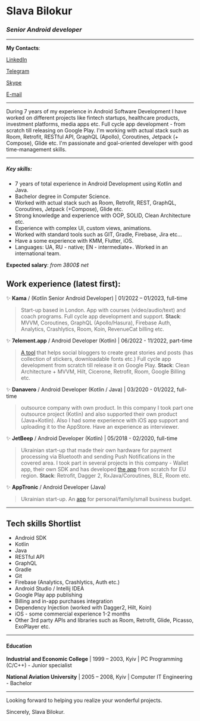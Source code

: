 # Slava Bilokur
### _Senior Android developer_
---
**My Contacts**:

[LinkedIn](https://www.linkedin.com/in/slaventij/)

[Telegram](https://t.me/svsquirk)

[Skype](https://join.skype.com/invite/mcH4D4YW5p8a)

[E-mail](mailto:svsquirk@gmail.com)

---

During 7 years of my experience in Android Software Development I have worked on different projects like fintech startups, healthcare products, investment platforms, media apps etc. Full cycle app development - from scratch till releasing on Google Play.
I'm working with actual stack such as Room, Retrofit, RESTful API, GraphQL (Apollo), Coroutines, Jetpack (+ Compose), Glide etc.
I'm passionate and goal-oriented developer with good time-management skills.

---

##### Key skills: 
- 7 years of total experience in Android Development using Kotlin and Java.
- Bachelor degree in Computer Science.
- Worked with actual stack such as Room, Retrofit, REST, GraphQL, Coroutines, Jetpack (+Compose), Glide etc.
- Strong knowledge and experience with OOP, SOLID, Clean Architecture etc.
- Experience with complex UI, custom views, animations.
- Worked with standard tools such as GIT, Gradle, Firebase, Jira etc…
- Have a some experience with KMM, Flutter, iOS.
- Languages: UA, RU - native; EN - intermediate+. Worked in an international team.

**Expected salary**: _from 3800$ net_

## Work experience (latest first):

✨ **Kama** / (Kotlin Senior Android Developer) | 01/2022 – 01/2023, full-time 
> Start-up based in London. App with courses (video/audio/text) and coach programs. Full cycle app development and support.
**Stack**: MVVM, Coroutines, GraphQL (Apollo/Hasura), Firebase Auth, Analytics, Crashlytics, Room, Koin, RevenueCat billing etc.

✨ **7element.app** / Android Developer (Kotlin) |  06/2022 - 11/2022, part-time
> [A tool](https://play.google.com/store/apps/details?id=com.dm.sevenelement&hl=en_US&gl=US) that helps social bloggers to create great stories and posts (has collection of stickers, downloadable fonts etc.) Full cycle app development from scratch till release it on Google Play.
**Stack**: Clean Architecture + MVVM, Hilt, Cicerone, Retrofit, Room, Google Billing etc.

✨ **Danavero** / Android Developer (Kotlin / Java) | 03/2020 - 01/2022, full-time
>outsource company with own product. In this company I took part one outsource project (Kotlin) and also supported their own product (Java+Kotlin). Also I had some experience with iOS app support and uploading it to the AppStore. Have an experience as interviewer.

✨ **JetBeep** / Android Developer (Kotlin) | 05/2018 - 02/2020, full-time
>Ukrainian start-up that made their own hardware for payment processing via Bluetooth and sending Push Notifications in the covered area. I took part in several projects in this company - Wallet app, their own SDK and has developed [the app](https://play.google.com/store/apps/details?id=com.jetbeep.app&hl=en_US&gl=US) from scratch for EU region.
**Stack**: Retrofit, Dagger 2, RxJava/Coroutines, BLE, Room etc.

✨ **AppTronic** / Android Developer (Java)
>Ukrainian start-up. An [app](https://play.google.com/store/apps/details?id=net.apptronic.budget) for personal/family/small business budget.
---

## Tech skills Shortlist

- Android SDK
- Kotlin
- Java
- RESTful API
- GraphQL
- Gradle
- Git
- Firebase (Analytics, Crashlytics, Auth etc.)
- Android Studio / Intellij IDEA
- Google Play app publishing
- Billing and in-app purchases integration
- Dependency Injection (worked with Dagger2, Hilt, Koin)
- iOS - some commercial experience 1-2 months
- Other 3rd party APIs and libraries such as Room, Retrofit, Glide, Picasso, ExoPlayer etc.

---

#### Education

**Industrial and Economic College** | 1999 – 2003, Kyiv | PC Programming (C/C++) - Junior specialist

**National Aviation University** | 2005 – 2008, Kyiv | Computer IT Engineering - Bachelor

---
Looking forward to helping you realize your wonderful projects.

Sincerely, 
Slava Bilokur.
